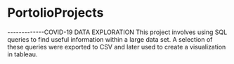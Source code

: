 # PortolioProjects

-------------COVID-19 DATA EXPLORATION
This project involves using SQL queries to find useful information within a large data set.  A selection of these queries were exported to CSV and later used to create a visualization in tableau.
